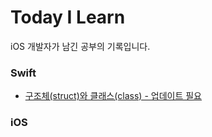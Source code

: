 # Today I Learn

iOS 개발자가 남긴 공부의 기록입니다.

### Swift
- [구조체(struct)와 클래스(class) - 업데이트 필요](https://github.com/M1zz/TIL/blob/master/post/Swift/%5Bswift%5D%20구조체(struct)와%20클래스(class).md)

### iOS

